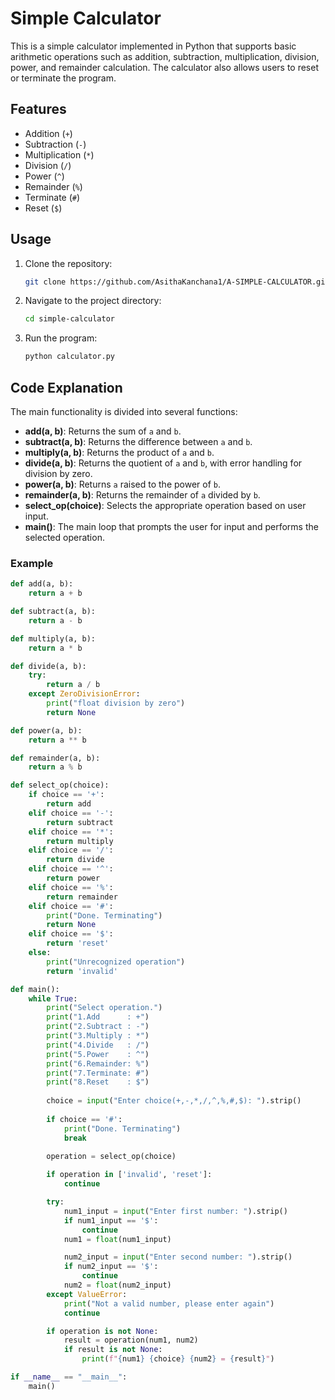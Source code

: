 # Simple Calculator

This is a simple calculator implemented in Python that supports basic arithmetic operations such as addition, subtraction, multiplication, division, power, and remainder calculation. The calculator also allows users to reset or terminate the program.

## Features

- Addition (`+`)
- Subtraction (`-`)
- Multiplication (`*`)
- Division (`/`)
- Power (`^`)
- Remainder (`%`)
- Terminate (`#`)
- Reset (`$`)

## Usage

1. Clone the repository:
    ```sh
    git clone https://github.com/AsithaKanchana1/A-SIMPLE-CALCULATOR.git
    ```

2. Navigate to the project directory:
    ```sh
    cd simple-calculator
    ```

3. Run the program:
    ```sh
    python calculator.py
    ```

## Code Explanation

The main functionality is divided into several functions:

- **add(a, b)**: Returns the sum of `a` and `b`.
- **subtract(a, b)**: Returns the difference between `a` and `b`.
- **multiply(a, b)**: Returns the product of `a` and `b`.
- **divide(a, b)**: Returns the quotient of `a` and `b`, with error handling for division by zero.
- **power(a, b)**: Returns `a` raised to the power of `b`.
- **remainder(a, b)**: Returns the remainder of `a` divided by `b`.
- **select_op(choice)**: Selects the appropriate operation based on user input.
- **main()**: The main loop that prompts the user for input and performs the selected operation.

### Example

```python
def add(a, b):
    return a + b

def subtract(a, b):
    return a - b

def multiply(a, b):
    return a * b

def divide(a, b):
    try:
        return a / b
    except ZeroDivisionError:
        print("float division by zero")
        return None

def power(a, b):
    return a ** b

def remainder(a, b):
    return a % b

def select_op(choice):
    if choice == '+':
        return add
    elif choice == '-':
        return subtract
    elif choice == '*':
        return multiply
    elif choice == '/':
        return divide
    elif choice == '^':
        return power
    elif choice == '%':
        return remainder
    elif choice == '#':
        print("Done. Terminating")
        return None
    elif choice == '$':
        return 'reset'
    else:
        print("Unrecognized operation")
        return 'invalid'

def main():
    while True:
        print("Select operation.")
        print("1.Add      : +")
        print("2.Subtract : -")
        print("3.Multiply : *")
        print("4.Divide   : /")
        print("5.Power    : ^")
        print("6.Remainder: %")
        print("7.Terminate: #")
        print("8.Reset    : $")
        
        choice = input("Enter choice(+,-,*,/,^,%,#,$): ").strip()
        
        if choice == '#':
            print("Done. Terminating")
            break

        operation = select_op(choice)
        
        if operation in ['invalid', 'reset']:
            continue

        try:
            num1_input = input("Enter first number: ").strip()
            if num1_input == '$':
                continue
            num1 = float(num1_input)

            num2_input = input("Enter second number: ").strip()
            if num2_input == '$':
                continue
            num2 = float(num2_input)
        except ValueError:
            print("Not a valid number, please enter again")
            continue

        if operation is not None:
            result = operation(num1, num2)
            if result is not None:
                print(f"{num1} {choice} {num2} = {result}")

if __name__ == "__main__":
    main()
